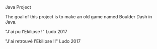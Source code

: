 Java Project

The goal of this project is to make an old game named Boulder Dash in Java.

"J'ai pu l'Ekilipse !" Ludo 2017

"J'ai retrouvé l'Ekilipse !!" Ludo 2017